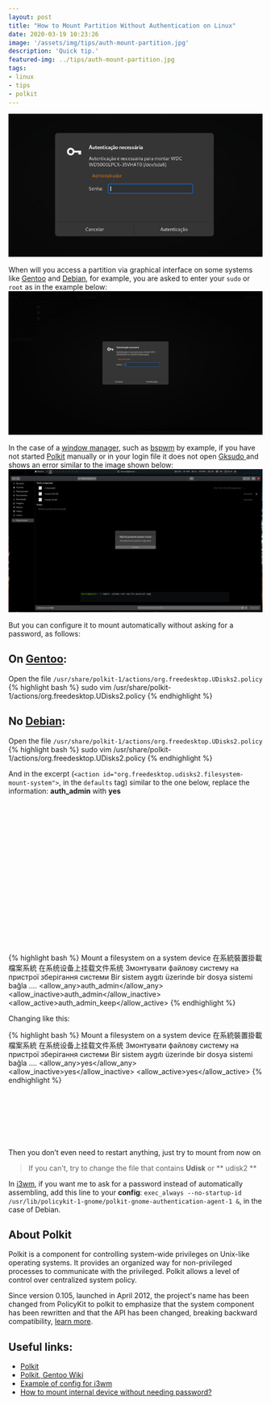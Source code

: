 ```yaml
---
layout: post
title: "How to Mount Partition Without Authentication on Linux"
date: 2020-03-19 10:23:26
image: '/assets/img/tips/auth-mount-partition.jpg'
description: 'Quick tip.'
featured-img: ../tips/auth-mount-partition.jpg
tags:
- linux
- tips
- polkit
---
```


![How to Mount Partition Without Authentication on Linux](/assets/img/tips/auth-mount-partition.jpg)

When will you access a partition via graphical interface on some systems like [Gentoo](https://en.terminalroot.com.br/10-fundamental-tips-for-your-gentoo-linux/) and [Debian](https://debian.org/), for example, you are asked to enter your `sudo` or `root` as in the example below:
![GNOME authentication](/assets/img/tips/auth-mount-partition-gnome.png)

In the case of a [window manager](https://en.terminalroot.com.br/5-tools-for-you-to-use-on-your-wm/), such as [bspwm](https://en.terminalroot.com.br/how-to-install-bspwm-on-gentoo/) by example, if you have not started [Polkit](https://www.freedesktop.org/software/polkit/docs/latest/polkit.8.html) manually or in your login file it does not open [Gksudo ](https://linux.die.net/man/1/gksudo) and shows an error similar to the image shown below:
![Unable - bspwm](/assets/img/tips/not-was-possible-bpspwm.png)

But you can configure it to mount automatically without asking for a password, as follows:

## On [Gentoo](https://gentoo.org/):
Open the file `/usr/share/polkit-1/actions/org.freedesktop.UDisks2.policy`
{% highlight bash %}
sudo vim /usr/share/polkit-1/actions/org.freedesktop.UDisks2.policy
{% endhighlight %}

## No [Debian](https://debian.org/):
Open the file `/usr/share/polkit-1/actions/org.freedesktop.UDisks2.policy`
{% highlight bash %}
sudo vim /usr/share/polkit-1/actions/org.freedesktop.UDisks2.policy
{% endhighlight %}

And in the excerpt (`<action id="org.freedesktop.udisks2.filesystem-mount-system">`, in the `defaults` tag) similar to the one below, replace the information: **auth_admin** with **yes**

<!-- QUADRADO -->
<script async src="//pagead2.googlesyndication.com/pagead/js/adsbygoogle.js"></script>
<ins class="adsbygoogle"
style="display:inline-block;width:336px;height:280px"
data-ad-client="ca-pub-2838251107855362"
data-ad-slot="5351066970"></ins>
<script>
(adsbygoogle = window.adsbygoogle || []).push({});
</script>

{% highlight bash %}
<action id="org.freedesktop.udisks2.filesystem-mount-system">
    <description>Mount a filesystem on a system device</description>
    <description xml:lang="zh_TW">在系統裝置掛載檔案系統</description>
    <description xml:lang="zh_CN">在系统设备上挂载文件系统</description>
    <description xml:lang="uk">Змонтувати файлову систему на пристрої зберігання системи</description>
    <description xml:lang="tr">Bir sistem aygıtı üzerinde bir dosya sistemi bağla</description>
    ....
    <defaults>
    <allow_any>auth_admin</allow_any>
    <allow_inactive>auth_admin</allow_inactive>
    <allow_active>auth_admin_keep</allow_active>
    </defaults>
</action>
{% endhighlight %}

Changing like this:

{% highlight bash %}
<action id="org.freedesktop.udisks2.filesystem-mount-system">
    <description>Mount a filesystem on a system device</description>
    <description xml:lang="zh_TW">在系統裝置掛載檔案系統</description>
    <description xml:lang="zh_CN">在系统设备上挂载文件系统</description>
    <description xml:lang="uk">Змонтувати файлову систему на пристрої зберігання системи</description>
    <description xml:lang="tr">Bir sistem aygıtı üzerinde bir dosya sistemi bağla</description>
    ....
    <defaults>
    <allow_any>yes</allow_any>
    <allow_inactive>yes</allow_inactive>
    <allow_active>yes</allow_active>
    </defaults>
</action>
{% endhighlight %}

<!-- LISTA MIN -->
<script async src="//pagead2.googlesyndication.com/pagead/js/adsbygoogle.js"></script>
<ins class="adsbygoogle"
style="display:inline-block;width:730px;height:95px"
data-ad-client="ca-pub-2838251107855362"
data-ad-slot="5351066970"></ins>
<script>
(adsbygoogle = window.adsbygoogle || []).push({});
</script>

Then you don’t even need to restart anything, just try to mount from now on
> If you can't, try to change the file that contains **Udisk** or ** udisk2 **

In [i3wm](https://en.terminalroot.com.br/how-to-customize-your-linux-mint-with-i3-polybar-rofi/), if you want me to ask for a password instead of automatically assembling, add this line to your **config**: `exec_always --no-startup-id /usr/lib/policykit-1-gnome/polkit-gnome-authentication-agent-1 &`, in the case of Debian.

## About Polkit
Polkit is a component for controlling system-wide privileges on Unix-like operating systems. It provides an organized way for non-privileged processes to communicate with the privileged. Polkit allows a level of control over centralized system policy.

Since version 0.105, launched in April 2012, the project's name has been changed from PolicyKit to polkit to emphasize that the system component has been rewritten and that the API has been changed, breaking backward compatibility, [learn more](https://en.m.wikipedia.org/wiki/Polkit).

## Useful links:
+ [Polkit](https://www.freedesktop.org/software/polkit/docs/latest/polkit.8.html)
+ [Polkit, Gentoo Wiki](https://wiki.gentoo.org/wiki/Polkit)
+ [Example of config for i3wm](https://github.com/terroo/fonts/blob/master/files/i3/config)
+ [How to mount internal device without needing password?](https://forums.linuxmint.com/viewtopic.php?t=152357)

